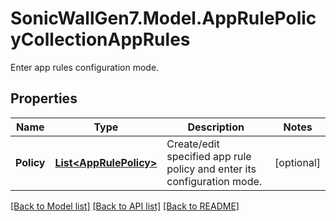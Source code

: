 # SonicWallGen7.Model.AppRulePolicyCollectionAppRules
Enter app rules configuration mode.

## Properties

Name | Type | Description | Notes
------------ | ------------- | ------------- | -------------
**Policy** | [**List&lt;AppRulePolicy&gt;**](AppRulePolicy.md) | Create/edit specified app rule policy and enter its configuration mode. | [optional] 

[[Back to Model list]](../README.md#documentation-for-models) [[Back to API list]](../README.md#documentation-for-api-endpoints) [[Back to README]](../README.md)

